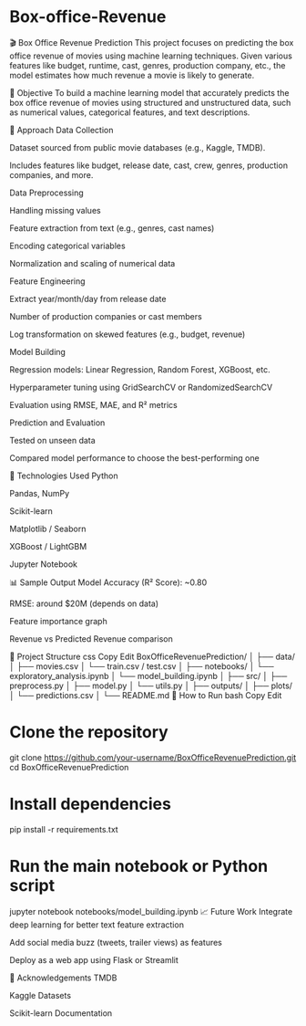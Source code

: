# Box-office-Revenue
🎬 Box Office Revenue Prediction
This project focuses on predicting the box office revenue of movies using machine learning techniques. Given various features like budget, runtime, cast, genres, production company, etc., the model estimates how much revenue a movie is likely to generate.

📌 Objective
To build a machine learning model that accurately predicts the box office revenue of movies using structured and unstructured data, such as numerical values, categorical features, and text descriptions.

🧠 Approach
Data Collection

Dataset sourced from public movie databases (e.g., Kaggle, TMDB).

Includes features like budget, release date, cast, crew, genres, production companies, and more.

Data Preprocessing

Handling missing values

Feature extraction from text (e.g., genres, cast names)

Encoding categorical variables

Normalization and scaling of numerical data

Feature Engineering

Extract year/month/day from release date

Number of production companies or cast members

Log transformation on skewed features (e.g., budget, revenue)

Model Building

Regression models: Linear Regression, Random Forest, XGBoost, etc.

Hyperparameter tuning using GridSearchCV or RandomizedSearchCV

Evaluation using RMSE, MAE, and R² metrics

Prediction and Evaluation

Tested on unseen data

Compared model performance to choose the best-performing one

🚀 Technologies Used
Python

Pandas, NumPy

Scikit-learn

Matplotlib / Seaborn

XGBoost / LightGBM

Jupyter Notebook

📊 Sample Output
Model Accuracy (R² Score): ~0.80

RMSE: around $20M (depends on data)

Feature importance graph

Revenue vs Predicted Revenue comparison

📁 Project Structure
css
Copy
Edit
BoxOfficeRevenuePrediction/
│
├── data/
│   ├── movies.csv
│   └── train.csv / test.csv
│
├── notebooks/
│   └── exploratory_analysis.ipynb
│   └── model_building.ipynb
│
├── src/
│   ├── preprocess.py
│   ├── model.py
│   └── utils.py
│
├── outputs/
│   ├── plots/
│   └── predictions.csv
│
└── README.md
📌 How to Run
bash
Copy
Edit
# Clone the repository
git clone https://github.com/your-username/BoxOfficeRevenuePrediction.git
cd BoxOfficeRevenuePrediction

# Install dependencies
pip install -r requirements.txt

# Run the main notebook or Python script
jupyter notebook notebooks/model_building.ipynb
📈 Future Work
Integrate deep learning for better text feature extraction

Add social media buzz (tweets, trailer views) as features

Deploy as a web app using Flask or Streamlit

🤝 Acknowledgements
TMDB

Kaggle Datasets

Scikit-learn Documentation
